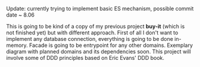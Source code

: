 Update: currently trying to implement basic ES mechanism, possible commit date ~ 8.06

This is going to be kind of a copy of my previous project **buy-it** (which is not finished yet) but with different approach.
First of all I don't want to implement any database connection, everything is going to be done in-memory.
Facade is going to be entrypoint for any other domains.
Exemplary diagram with planned domains and its dependencies soon. This project will involve some of DDD principles based on Eric Evans' DDD book.
